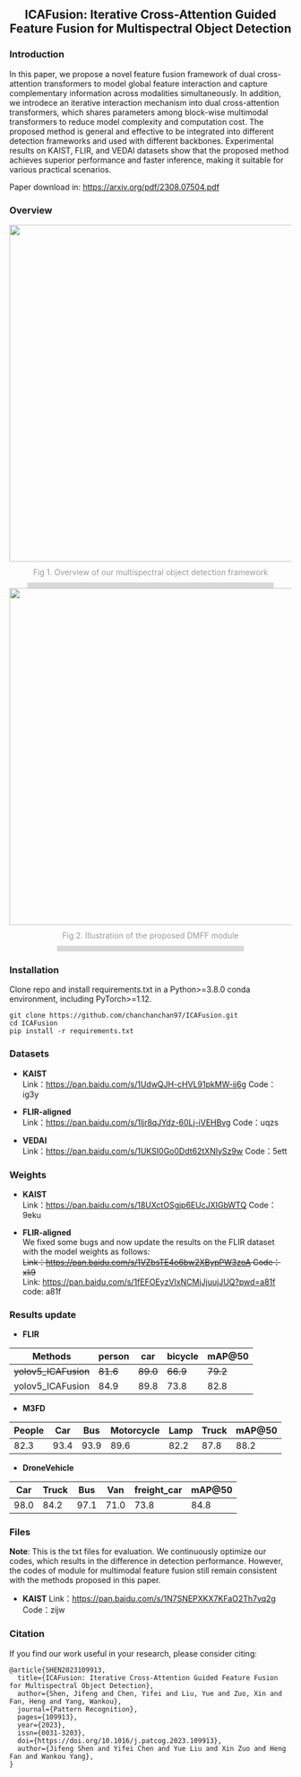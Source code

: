 ## <div align="center">ICAFusion: Iterative Cross-Attention Guided Feature Fusion for Multispectral Object Detection</div>

### Introduction
In this paper, we propose a novel feature fusion framework of dual cross-attention transformers to model global feature interaction and capture complementary information across modalities simultaneously. In addition, we introdece an iterative interaction mechanism into dual cross-attention transformers, which shares parameters among block-wise multimodal transformers to reduce model complexity and computation cost. The proposed method is general and effective to be integrated into different detection frameworks and used with different backbones. Experimental results on KAIST, FLIR, and VEDAI datasets show that the proposed method achieves superior performance and faster inference, making it suitable for various practical scenarios. 

Paper download in: https://arxiv.org/pdf/2308.07504.pdf

### Overview
<div align="center">
  <img src="https://github.com/chanchanchan97/ICAFusion/assets/39607836/05a71809-0182-487d-9013-442497a996fd" width="600px">
  <div style="color:orange; border-bottom: 10px solid #d9d9d9; display: inline-block; color: #999; padding: 10px;"> Fig 1. Overview of our multispectral object detection framework </div>
</div>

<div align="center">
  <img src="https://github.com/chanchanchan97/ICAFusion/assets/39607836/b82ba614-22da-421c-89e9-53d6d535ee36" width="600px">
  <div style="color:orange; border-bottom: 10px solid #d9d9d9; display: inline-block; color: #999; padding: 10px;"> Fig 2. Illustration of the proposed DMFF module </div>
</div>

### Installation
Clone repo and install requirements.txt in a Python>=3.8.0 conda environment, including PyTorch>=1.12.
```
git clone https://github.com/chanchanchan97/ICAFusion.git
cd ICAFusion
pip install -r requirements.txt
```

### Datasets
 - **KAIST**  
Link：https://pan.baidu.com/s/1UdwQJH-cHVL91pkMW-ij6g 
Code：ig3y

 - **FLIR-aligned**  
Link：https://pan.baidu.com/s/1ljr8qJYdz-60Lj-iVEHBvg 
Code：uqzs

 - **VEDAI**  
Link：https://pan.baidu.com/s/1UKSI0Go0Ddt62tXNIySz9w
Code：5ett


### Weights
 - **KAIST**  
Link：https://pan.baidu.com/s/18UXctOSgjp6EUcJXIGbWTQ
Code：9eku

 - **FLIR-aligned**  
We fixed some bugs and now update the results on the FLIR dataset with the model weights as follows:  
~~Link：https://pan.baidu.com/s/1VZbsTE4o6bw2XBypPW3zoA
Code：xli9~~   
Link: https://pan.baidu.com/s/1fEFOEyzVIxNCMjJjuujJUQ?pwd=a81f   
code: a81f

### Results update
 - **FLIR**

| Methods              | person   | car      | bicycle  | mAP@50   |
|----------------------|----------|----------|----------|----------|
| ~~yolov5_ICAFusion~~ | ~~81.6~~ | ~~89.0~~ | ~~66.9~~ | ~~79.2~~ |
| yolov5_ICAFusion     | 84.9     | 89.8     | 73.8     | 82.8     |

 - **M3FD**

| People | Car  | Bus  | Motorcycle | Lamp | Truck | mAP@50 |
|--------|------|------|------------|------|-------|--------|
| 82.3   | 93.4 | 93.9 | 89.6       | 82.2 | 87.8  | 88.2   |

- **DroneVehicle**

| Car  | Truck | Bus  | Van  | freight_car | mAP@50 |
|------|-------|------|------|-------------|--------|
| 98.0 | 84.2  | 97.1 | 71.0 | 73.8        | 84.8   |

### Files
**Note**: This is the txt files for evaluation. We continuously optimize our codes, which results in the difference in detection performance. However, the codes of module for multimodal feature fusion still remain consistent with the methods proposed in this paper.

 - **KAIST**
Link：https://pan.baidu.com/s/1N7SNEPXKX7KFaO2Th7vq2g 
Code：zijw  

### Citation
If you find our work useful in your research, please consider citing:
```
@article{SHEN2023109913,
  title={ICAFusion: Iterative Cross-Attention Guided Feature Fusion for Multispectral Object Detection},
  author={Shen, Jifeng and Chen, Yifei and Liu, Yue and Zuo, Xin and Fan, Heng and Yang, Wankou},
  journal={Pattern Recognition},
  pages={109913},
  year={2023},
  issn={0031-3203},
  doi={https://doi.org/10.1016/j.patcog.2023.109913},
  author={Jifeng Shen and Yifei Chen and Yue Liu and Xin Zuo and Heng Fan and Wankou Yang},
}
```
